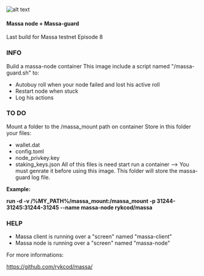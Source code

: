![alt text](https://d33wubrfki0l68.cloudfront.net/7df7d7a57a8dda3cc07aab16121b3e3990cf0893/16ccd/portfolio/massa.png)

#### Massa node + Massa-guard ####
Last build for Massa testnet Episode 8

### INFO ###
Build a massa-node container This image include a script named "/massa-guard.sh" to:
  * Autobuy roll when your node failed and lost his active roll
  * Restart node when stuck
  * Log his actions

### TO DO ###
Mount a folder to the /massa_mount path on container Store in this folder your files:
  * wallet.dat
  * config.toml
  * node_privkey.key
  * staking_keys.json
All of this files is need start run a container --> You must genrate it before using this image.
This folder will store the massa-guard log file.

__Example:__

  **run -d -v /%MY_PATH%/massa_mount:/massa_mount -p 31244-31245:31244-31245 --name massa-node rykcod/massa**

### HELP ###
  * Massa client is running over a "screen" named "massa-client"
  * Massa node is running over a "screen" named "massa-node"

For more informations:

https://github.com/rykcod/massa/
